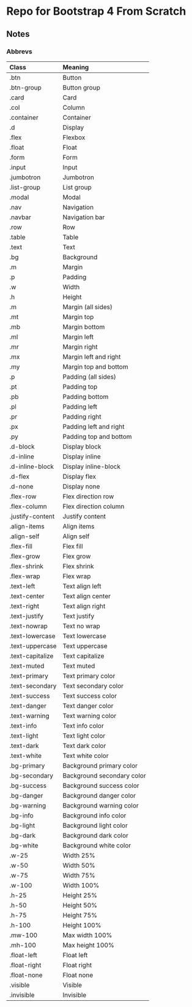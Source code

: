 # Repo for Bootstrap 4 From Scratch
## Notes
### Abbrevs
| Class            | Meaning                    |
|:-----------------|:---------------------------|
| .btn             | Button                     |
| .btn-group       | Button group               |
| .card            | Card                       |
| .col             | Column                     |
| .container       | Container                  |
| .d               | Display                    |
| .flex            | Flexbox                    |
| .float           | Float                      |
| .form            | Form                       |
| .input           | Input                      |
| .jumbotron       | Jumbotron                  |
| .list-group      | List group                 |
| .modal           | Modal                      |
| .nav             | Navigation                 |
| .navbar          | Navigation bar             |
| .row             | Row                        |
| .table           | Table                      |
| .text            | Text                       |
| .bg              | Background                 |
| .m               | Margin                     |
| .p               | Padding                    |
| .w               | Width                      |
| .h               | Height                     |
| .m               | Margin (all sides)         |
| .mt              | Margin top                 |
| .mb              | Margin bottom              |
| .ml              | Margin left                |
| .mr              | Margin right               |
| .mx              | Margin left and right      |
| .my              | Margin top and bottom      |
| .p               | Padding (all sides)        |
| .pt              | Padding top                |
| .pb              | Padding bottom             |
| .pl              | Padding left               |
| .pr              | Padding right              |
| .px              | Padding left and right     |
| .py              | Padding top and bottom     |
| .d-block         | Display block              |
| .d-inline        | Display inline             |
| .d-inline-block  | Display inline-block       |
| .d-flex          | Display flex               |
| .d-none          | Display none               |
| .flex-row        | Flex direction row         |
| .flex-column     | Flex direction column      |
| .justify-content | Justify content            |
| .align-items     | Align items                |
| .align-self      | Align self                 |
| .flex-fill       | Flex fill                  |
| .flex-grow       | Flex grow                  |
| .flex-shrink     | Flex shrink                |
| .flex-wrap       | Flex wrap                  |
| .text-left       | Text align left            |
| .text-center     | Text align center          |
| .text-right      | Text align right           |
| .text-justify    | Text justify               |
| .text-nowrap     | Text no wrap               |
| .text-lowercase  | Text lowercase             |
| .text-uppercase  | Text uppercase             |
| .text-capitalize | Text capitalize            |
| .text-muted      | Text muted                 |
| .text-primary    | Text primary color         |
| .text-secondary  | Text secondary color       |
| .text-success    | Text success color         |
| .text-danger     | Text danger color          |
| .text-warning    | Text warning color         |
| .text-info       | Text info color            |
| .text-light      | Text light color           |
| .text-dark       | Text dark color            |
| .text-white      | Text white color           |
| .bg-primary      | Background primary color   |
| .bg-secondary    | Background secondary color |
| .bg-success      | Background success color   |
| .bg-danger       | Background danger color    |
| .bg-warning      | Background warning color   |
| .bg-info         | Background info color      |
| .bg-light        | Background light color     |
| .bg-dark         | Background dark color      |
| .bg-white        | Background white color     |
| .w-25            | Width 25%                  |
| .w-50            | Width 50%                  |
| .w-75            | Width 75%                  |
| .w-100           | Width 100%                 |
| .h-25            | Height 25%                 |
| .h-50            | Height 50%                 |
| .h-75            | Height 75%                 |
| .h-100           | Height 100%                |
| .mw-100          | Max width 100%             |
| .mh-100          | Max height 100%            |
| .float-left      | Float left                 |
| .float-right     | Float right                |
| .float-none      | Float none                 |
| .visible         | Visible                    |
| .invisible       | Invisible                  |

